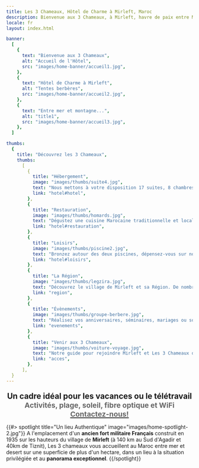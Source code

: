 ```yaml
---
title: Les 3 Chameaux, Hôtel de Charme à Mirleft, Maroc
description: Bienvenue aux 3 Chameaux, à Mirleft, havre de paix entre Mer et Desert Marocain
locale: fr
layout: index.html

banner:
  [
    {
      text: "Bienvenue aux 3 Chameaux",
      alt: "Accueil de l'Hôtel",
      src: "images/home-banner/accueil1.jpg",
    },
    {
      text: "Hôtel de Charme à Mirleft",
      alt: "Tentes berbères",
      src: "images/home-banner/accueil2.jpg",
    },
    {
      text: "Entre mer et montagne...",
      alt: "title1",
      src: "images/home-banner/accueil3.jpg",
    },
  ]

thumbs:
  {
    title: "Découvrez les 3 Chameaux",
    thumbs:
      [
        {
          title: "Hébergement",
          image: "images/thumbs/suite4.jpg",
          text: "Nous mettons à votre disposition 17 suites, 8 chambres tout confort, ainsi qu'une d'une maison indépendante",
          link: "hotel#hotel",
        },
        {
          title: "Restauration",
          image: "images/thumbs/homards.jpg",
          text: "Dégustez une cuisine Marocaine traditionnelle et locale : Salades, briouats, pastillas, tagines variés, poissons grillées ou au sel...",
          link: "hotel#restauration",
        },
        {
          title: "Loisirs",
          image: "images/thumbs/piscine2.jpg",
          text: "Bronzez autour des deux piscines, dépensez-vous sur notre court de tennis, ou choisissez parmi les activités proposées aux alentours.",
          link: "hotel#loisirs",
        },
        {
          title: "La Région",
          image: "images/thumbs/legzira.jpg",
          text: "Découvrez le village de Mirleft et sa Région. De nombreuses excursions sont possibles au départ de Mirleft",
          link: "region",
        },
        {
          title: "Évènements",
          image: "images/thumbs/groupe-berbere.jpg",
          text: "Réalisez vos anniversaires, séminaires, mariages ou soirées dans un cadre inoubliable avec des prestations sur mesure.",
          link: "evenements",
        },
        {
          title: "Venir aux 3 Chameaux",
          image: "images/thumbs/voiture-voyage.jpg",
          text: "Notre guide pour rejoindre Mirleft et Les 3 Chameaux depuis Paris, Bordeaux, Marseille, Marrakech, Agadir.",
          link: "acces",
        },
      ],
  }
---
```


<div style="margin-top:20px;font-size:1.5em;font-weight:bold">
    <center>
      Un cadre idéal pour les vacances ou le télétravail<br/>
      <span style="font-size:1.2rem;color:#666">Activités, plage, soleil, fibre optique et WiFi</span><br/>
      <a href="mailto:contact@3chameaux.com"><span style="font-size:1.2rem;color:#666">Contactez-nous!</span></a>
    </center>
</div>

{{#> spotlight title="Un lieu Authentique" image="images/home-spotlight-2.jpg"}}
A l'emplacement d'un **ancien fort militaire Français** construit en 1935 sur les hauteurs du village de **Mirleft** (à 140 km au Sud d'Agadir et 40km de Tiznit), Les 3 chameaux vous accueillent au Maroc entre mer et desert sur une superficie de plus d'un hectare, dans un lieu à la situation privilégiée et au **panorama exceptionnel**.
{{/spotlight}}
